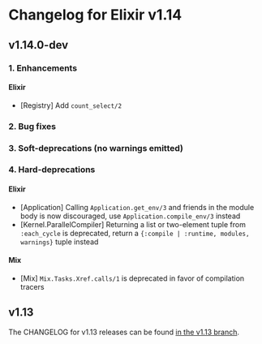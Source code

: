 # Changelog for Elixir v1.14

## v1.14.0-dev

### 1. Enhancements

#### Elixir

  * [Registry] Add `count_select/2`

### 2. Bug fixes

### 3. Soft-deprecations (no warnings emitted)

### 4. Hard-deprecations

#### Elixir

  * [Application] Calling `Application.get_env/3` and friends in the module body is now discouraged, use `Application.compile_env/3` instead
  * [Kernel.ParallelCompiler] Returning a list or two-element tuple from `:each_cycle` is deprecated, return a `{:compile | :runtime, modules, warnings}` tuple instead

#### Mix

  * [Mix] `Mix.Tasks.Xref.calls/1` is deprecated in favor of compilation tracers

## v1.13

The CHANGELOG for v1.13 releases can be found [in the v1.13 branch](https://github.com/elixir-lang/elixir/blob/v1.13/CHANGELOG.md).
